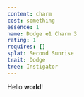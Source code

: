 ```yaml
---
content: charm
cost: something
essence: 1
name: Dodge e1 Charm 3
rating: 1
requires: []
splat: Second Sunrise
trait: Dodge
tree: Instigator
---
```


Hello **world**!
